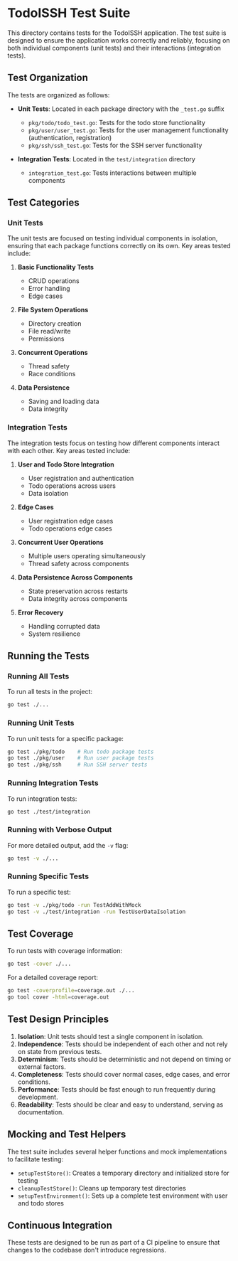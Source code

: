 # TodoISSH Test Suite

This directory contains tests for the TodoISSH application. The test suite is designed to ensure the application works correctly and reliably, focusing on both individual components (unit tests) and their interactions (integration tests).

## Test Organization

The tests are organized as follows:

- **Unit Tests**: Located in each package directory with the `_test.go` suffix
  - `pkg/todo/todo_test.go`: Tests for the todo store functionality
  - `pkg/user/user_test.go`: Tests for the user management functionality (authentication, registration)
  - `pkg/ssh/ssh_test.go`: Tests for the SSH server functionality

- **Integration Tests**: Located in the `test/integration` directory
  - `integration_test.go`: Tests interactions between multiple components

## Test Categories

### Unit Tests

The unit tests are focused on testing individual components in isolation, ensuring that each package functions correctly on its own. Key areas tested include:

1. **Basic Functionality Tests**
   - CRUD operations
   - Error handling
   - Edge cases

2. **File System Operations**
   - Directory creation
   - File read/write
   - Permissions

3. **Concurrent Operations**
   - Thread safety
   - Race conditions

4. **Data Persistence**
   - Saving and loading data
   - Data integrity

### Integration Tests

The integration tests focus on testing how different components interact with each other. Key areas tested include:

1. **User and Todo Store Integration**
   - User registration and authentication
   - Todo operations across users
   - Data isolation

2. **Edge Cases**
   - User registration edge cases
   - Todo operations edge cases

3. **Concurrent User Operations**
   - Multiple users operating simultaneously
   - Thread safety across components

4. **Data Persistence Across Components**
   - State preservation across restarts
   - Data integrity across components

5. **Error Recovery**
   - Handling corrupted data
   - System resilience

## Running the Tests

### Running All Tests

To run all tests in the project:

```sh
go test ./...
```

### Running Unit Tests

To run unit tests for a specific package:

```sh
go test ./pkg/todo    # Run todo package tests
go test ./pkg/user    # Run user package tests
go test ./pkg/ssh     # Run SSH server tests
```

### Running Integration Tests

To run integration tests:

```sh
go test ./test/integration
```

### Running with Verbose Output

For more detailed output, add the `-v` flag:

```sh
go test -v ./...
```

### Running Specific Tests

To run a specific test:

```sh
go test -v ./pkg/todo -run TestAddWithMock
go test -v ./test/integration -run TestUserDataIsolation
```

## Test Coverage

To run tests with coverage information:

```sh
go test -cover ./...
```

For a detailed coverage report:

```sh
go test -coverprofile=coverage.out ./...
go tool cover -html=coverage.out
```

## Test Design Principles

1. **Isolation**: Unit tests should test a single component in isolation.
2. **Independence**: Tests should be independent of each other and not rely on state from previous tests.
3. **Determinism**: Tests should be deterministic and not depend on timing or external factors.
4. **Completeness**: Tests should cover normal cases, edge cases, and error conditions.
5. **Performance**: Tests should be fast enough to run frequently during development.
6. **Readability**: Tests should be clear and easy to understand, serving as documentation.

## Mocking and Test Helpers

The test suite includes several helper functions and mock implementations to facilitate testing:

- `setupTestStore()`: Creates a temporary directory and initialized store for testing
- `cleanupTestStore()`: Cleans up temporary test directories
- `setupTestEnvironment()`: Sets up a complete test environment with user and todo stores

## Continuous Integration

These tests are designed to be run as part of a CI pipeline to ensure that changes to the codebase don't introduce regressions. 